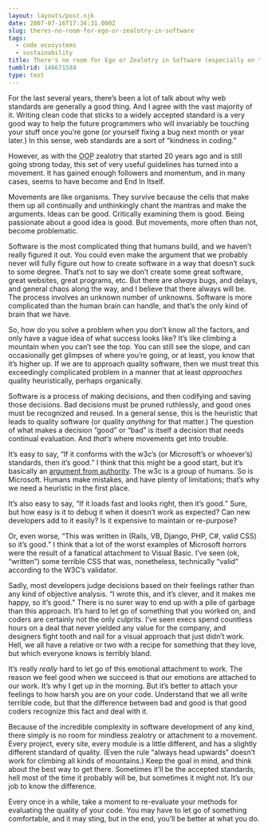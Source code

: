 ```yaml
---
layout: layouts/post.njk
date: 2007-07-16T17:34:31.000Z
slug: theres-no-room-for-ego-or-zealotry-in-software
tags:
  - code ecosystems
  - sustainability
title: There's no room for Ego or Zealotry in Software (especially on the web)
tumblrid: 146671584
type: text
---
```

<p>For the last several years, there&rsquo;s been a lot of talk about why web standards are generally a good thing.  And I agree with the vast majority of it.  Writing clean code that sticks to a widely accepted standard is a very good way to help the future programmers who will invariably be touching your stuff once you&rsquo;re gone (or yourself fixing a bug next month or year later.)  In this sense, web standards are a sort of &ldquo;kindness in coding.&rdquo;</p>

<p>However, as with the <abbr title="object oriented programming">OOP</abbr> zealotry that started 20 years ago and is still going strong today, this set of very useful guidelines has turned into a movement.  It has gained enough followers and momentum, and in many cases, seems to have become and End In Itself.</p>

<p>Movements are like organisms.  They survive because the cells that make them up all continually and unthinkingly chant the mantras and make the arguments.  Ideas can be good.  Critically examining them is good.  Being passionate about a good idea is good.  But movements, more often than not, become problematic.</p>

<p>Software is the most complicated thing that humans build, and we haven&rsquo;t really figured it out.  You could even make the argument that we probably never will fully figure out how to create software in a way that doesn&rsquo;t suck to some degree.  That&rsquo;s not to say we don&rsquo;t create some great software, great websites, great programs, etc.  But there are <em>always</em> bugs, and delays, and general chaos along the way, and I believe that there always will be.  The process involves an unknown number of unknowns.  Software is more complicated than the human brain can handle, and that&rsquo;s the only kind of brain that we have.</p>

<p>So, how do you solve a problem when you don&rsquo;t know all the factors, and only have a vague idea of what success looks like?  It&rsquo;s like climbing a mountain when you can&rsquo;t see the top.  You can still see the slope, and can occasionally get glimpses of where you&rsquo;re going, or at least, you know that it&rsquo;s higher up.  If we are to approach quality software, then we must treat this exceedingly complicated problem in a manner that at least <em>approaches</em> quality heuristically, perhaps organically.</p>

<p>Software is a process of making decisions, and then codifying and saving those decisions.  Bad decisions must be pruned ruthlessly, and good ones must be recognized and reused.  In a general sense, this is the heuristic that leads to quality software (or quality <em>anything</em> for that matter.)  The question of what makes a decision &ldquo;good&rdquo; or &ldquo;bad&rdquo; is itself a decision that needs continual evaluation.  And <em>that&rsquo;s</em> where movements get into trouble.</p>

<p>It&rsquo;s easy to say, <q>If it conforms with the w3c&rsquo;s (or Microsoft&rsquo;s or whoever&rsquo;s) standards, then it&rsquo;s good.</q>  I think that this might be a good start, but it&rsquo;s basically an <a href="http://en.wikipedia.org/wiki/Appeal_to_authority">argument from authority</a>.  The w3c is a group of humans.  So is Microsoft.  Humans make mistakes, and have plenty of limitations; that&rsquo;s why we need a heuristic in the first place.</p>

<p>It&rsquo;s also easy to say, <q>If it loads fast and looks right, then it&rsquo;s good.</q>  Sure, but how easy is it to debug it when it doesn&rsquo;t work as expected?  Can new developers add to it easily?  Is it expensive to maintain or re-purpose?</p>

<p>Or, even worse, <q>This was written in (Rails, VB, Django, PHP, C#, valid CSS) so it&rsquo;s good.</q>  I think that a lot of the worst examples of Microsoft horrors were the result of a fanatical attachment to Visual Basic.  I&rsquo;ve seen (ok, &ldquo;written&rdquo;) some terrible CSS that was, nonetheless, technically &ldquo;valid&rdquo; according to the W3C&rsquo;s validator.</p>

<p>Sadly, most developers judge decisions based on their feelings rather than any kind of objective analysis.  <q>I wrote this, and it&rsquo;s clever, and it makes me happy, so it&rsquo;s good.</q>  There is no surer way to end up with a pile of garbage than this approach.  It&rsquo;s hard to let go of something that you worked on, and coders are certainly not the only culprits.  I&rsquo;ve seen execs spend countless hours on a deal that never yielded any value for the company, and designers fight tooth and nail for a visual approach that just didn&rsquo;t work.  Hell, we all have a relative or two with a recipe for something that they love, but which everyone knows is terribly bland.</p>

<p>It&rsquo;s really <em>really</em> hard to let go of this emotional attachment to work.  The reason we feel good when we succeed is that our emotions are attached to our work.  It&rsquo;s why I get up in the morning.  But it&rsquo;s better to attach your feelings to how harsh you are on your code.  Understand that we all write terrible code, but that the difference between bad and good is that good coders recognize this fact and deal with it.</p>

<p>Because of the incredible complexity in software development of any kind, there simply is no room for mindless zealotry or attachment to a movement.  Every project, every site, every module is a little different, and has a slightly different standard of quality.  (Even the rule &ldquo;always head upwards&rdquo; doesn&rsquo;t work for climbing all kinds of mountains.)  Keep the goal in mind, and think about the best way to get there.  Sometimes it&rsquo;ll be the accepted standards, hell most of the time it probably will be, but sometimes it might not.  It&rsquo;s our job to know the difference.</p>

<p>Every once in a while, take a moment to re-evaluate your methods for evaluating the quality of your code.  You may have to let go of something comfortable, and it may sting, but in the end, you&rsquo;ll be better at what you do.</p>
